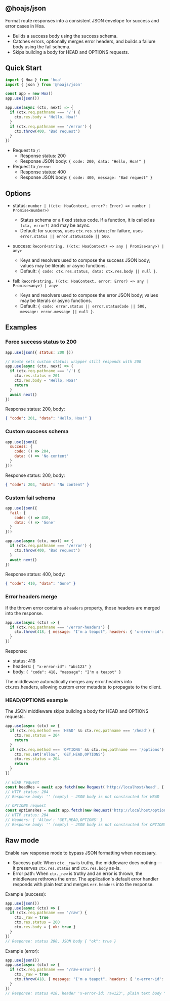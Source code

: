 ## @hoajs/json

Format route responses into a consistent JSON envelope for success and error cases in Hoa.

- Builds a success body using the success schema.
- Catches errors, optionally merges error headers, and builds a failure body using the fail schema.
- Skips building a body for HEAD and OPTIONS requests.

## Quick Start

```js
import { Hoa } from 'hoa'
import { json } from '@hoajs/json'

const app = new Hoa()
app.use(json())

app.use(async (ctx, next) => {
  if (ctx.req.pathname === '/') {
    ctx.res.body = 'Hello, Hoa!'
  }
  if (ctx.req.pathname === '/error') {
    ctx.throw(400, 'Bad request')
  }
})
```

- Request to `/`:
  - Response status: 200
  - Response JSON body: `{ code: 200, data: "Hello, Hoa!" }`
- Request to `/error`:
  - Response status: 400
  - Response JSON body: `{ code: 400, message: "Bad request" }`

## Options

- status: `number | ((ctx: HoaContext, error?: Error) => number | Promise<number>)`
  - Status schema or a fixed status code. If a function, it is called as `(ctx, error?)` and may be async.
  - Default: for success, uses `ctx.res.status`; for failure, uses `error.status || error.statusCode || 500`.

- success: `Record<string, ((ctx: HoaContext) => any | Promise<any>) | any>`
  - Keys and resolvers used to compose the success JSON body; values may be literals or async functions.
  - Default: `{ code: ctx.res.status, data: ctx.res.body || null }`.

- fail: `Record<string, ((ctx: HoaContext, error: Error) => any | Promise<any>) | any>`
  - Keys and resolvers used to compose the error JSON body; values may be literals or async functions.
  - Default: `{ code: error.status || error.statusCode || 500, message: error.message || null }`.

## Examples

### Force success status to 200

```js
app.use(json({ status: 200 }))

// Route sets custom status; wrapper still responds with 200
app.use(async (ctx, next) => {
  if (ctx.req.pathname === '/') {
    ctx.res.status = 201
    ctx.res.body = 'Hello, Hoa!'
    return
  }
  await next()
})
```

Response status: 200, body:

```json
{ "code": 201, "data": "Hello, Hoa!" }
```

### Custom success schema

```js
app.use(json({
  success: {
    code: () => 204,
    data: () => 'No content'
  }
}))
```

Response status: 200, body:

```json
{ "code": 204, "data": "No content" }
```

### Custom fail schema

```js
app.use(json({
  fail: {
    code: () => 410,
    data: () => 'Gone'
  }
}))

app.use(async (ctx, next) => {
  if (ctx.req.pathname === '/error') {
    ctx.throw(400, 'Bad request')
  }
  await next()
})
```

Response status: 400, body:

```json
{ "code": 410, "data": "Gone" }
```

### Error headers merge

If the thrown error contains a `headers` property, those headers are merged into the response.

```js
app.use(async (ctx) => {
  if (ctx.req.pathname === '/error-headers') {
    ctx.throw(418, { message: "I'm a teapot", headers: { 'x-error-id': 'abc123' } })
  }
})
```

Response:

- status: 418
- headers: `{ "x-error-id": "abc123" }`
- body: `{ "code": 418, "message": "I'm a teapot" }`

The middleware automatically merges any error.headers into ctx.res.headers, allowing custom error metadata to propagate to the client.

### HEAD/OPTIONS example

The JSON middleware skips building a body for HEAD and OPTIONS requests.

```js
app.use(async (ctx) => {
  if (ctx.req.method === 'HEAD' && ctx.req.pathname === '/head') {
    ctx.res.status = 204
    return
  }
  if (ctx.req.method === 'OPTIONS' && ctx.req.pathname === '/options') {
    ctx.res.set('Allow', 'GET,HEAD,OPTIONS')
    ctx.res.status = 204
    return
  }
})

// HEAD request
const headRes = await app.fetch(new Request('http://localhost/head', { method: 'HEAD' }))
// HTTP status: 204
// Response body: '' (empty) — JSON body is not constructed for HEAD

// OPTIONS request
const optionsRes = await app.fetch(new Request('http://localhost/options', { method: 'OPTIONS' }))
// HTTP status: 204
// Headers: { 'Allow': 'GET,HEAD,OPTIONS' }
// Response body: '' (empty) — JSON body is not constructed for OPTIONS
```

## Raw mode

Enable raw response mode to bypass JSON formatting when necessary.

- Success path: When `ctx._raw` is truthy, the middleware does nothing — it preserves `ctx.res.status` and `ctx.res.body` as-is.
- Error path: When `ctx._raw` is truthy and an error is thrown, the middleware rethrows the error. The application's default error handler responds with plain text and merges `err.headers` into the response.

Example (success):

```js
app.use(json())
app.use(async (ctx) => {
  if (ctx.req.pathname === '/raw') {
    ctx._raw = true
    ctx.res.status = 200
    ctx.res.body = { ok: true }
  }
})
// Response: status 200, JSON body { "ok": true }
```

Example (error):

```js
app.use(json())
app.use(async (ctx) => {
  if (ctx.req.pathname === '/raw-error') {
    ctx._raw = true
    ctx.throw(418, { message: "I'm a teapot", headers: { 'x-error-id': 'raw123' } })
  }
})
// Response: status 418, header 'x-error-id: raw123', plain text body "I'm a teapot"
```